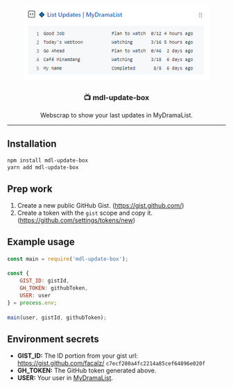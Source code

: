 <div align="center">
    <br />
    <img src="https://raw.githubusercontent.com/facalz/assets/main/facalz-npm/mdl-update-box/image.png" alt="image">
    <h3>📺 mdl-update-box</h3>
    <p>Webscrap to show your last updates in MyDramaList.</p>
</div>

---

## Installation

```sh-session
npm install mdl-update-box
yarn add mdl-update-box
```

## Prep work

1. Create a new public GitHub Gist. (<https://gist.github.com/>)
2. Create a token with the `gist` scope and copy it. (<https://github.com/settings/tokens/new>)

## Example usage

```js
const main = require('mdl-update-box');

const {
    GIST_ID: gistId,
    GH_TOKEN: githubToken,
    USER: user
} = process.env;

main(user, gistId, githubToken);
```

## Environment secrets

- **GIST_ID:** The ID portion from your gist url: https://gist.github.com/facalz/ `c7ecf280a4fc2214a85cef64896e020f`
- **GH_TOKEN:** The GitHub token generated above.
- **USER:** Your user in [MyDramaList](https://mydramalist.com).